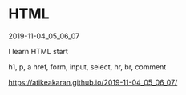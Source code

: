 # HTML
2019-11-04_05_06_07

I learn HTML start

h1, p, a href, form, input, select,  hr, br, comment 

https://atikeakaran.github.io/2019-11-04_05_06_07/
